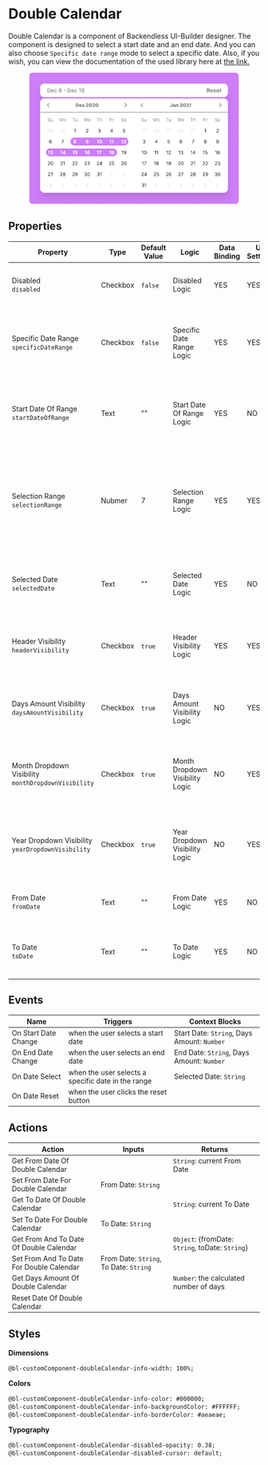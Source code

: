 # Double Calendar
Double Calendar is a component of Backendless UI-Builder designer. The component is designed to select a start date and an end date. And you can also choose `Specific date range` mode to select a specific date. Also, if you wish, you can view the documentation of the used library here at [the link.](https://reactdatepicker.com/)

<p align="center">
  <img alt="main thumbnail" height="263" src="./thumbnail.png" width="420"/>
</p>

## Properties

| Property                                                | Type     | Default Value | Logic                           | Data Binding | UI Setting | Description                                                                                                           |
|---------------------------------------------------------|----------|---------------|---------------------------------|--------------|------------|-----------------------------------------------------------------------------------------------------------------------|
| Disabled<br/>`disabled`                                 | Checkbox | `false`       | Disabled Logic                  | YES          | YES        | This handler allows you to disable a component.                                                                       |
| Specific Date Range<br/>`specificDateRange`             | Checkbox | `false`       | Specific Date Range Logic       | YES          | YES        | This handler allows you to select the date selection mode in a range.                                                 |
| Start Date Of Range<br/>`startDateOfRange`              | Text     | ""            | Start Date Of Range Logic       | YES          | NO         | This handler allows you to specify the start date of the selection range.                                             |
| Selection Range<br/>`selectionRange`                    | Nubmer   | 7             | Selection Range Logic           | YES          | YES        | This handler allows you to specify a date selection range. This will work if you select a `Specific Date Range` mode. |
| Selected Date<br/>`selectedDate`                        | Text     | ""            | Selected Date Logic             | YES          | NO         | This handler allows you to specify the default selected date.                                                         |
| Header Visibility<br/>`headerVisibility`                | Checkbox | `true`        | Header Visibility Logic         | YES          | YES        | This handler allows you to control the display of the header.                                                         |
| Days Amount Visibility<br/>`daysAmountVisibility`       | Checkbox | `true`        | Days Amount Visibility Logic    | NO           | YES        | This handler allows you to display the amount days in the header.                                                     |
| Month Dropdown Visibility<br/>`monthDropdownVisibility` | Checkbox | `true`        | Month Dropdown Visibility Logic | NO           | YES        | This handler allows you to add a month dropdown to the component.                                                     |
| Year Dropdown Visibility<br/>`yearDropdownVisibility`   | Checkbox | `true`        | Year Dropdown Visibility Logic  | NO           | YES        | This handler allows you to add a year dropdown to the component.                                                      |
| From Date<br/>`fromDate`                                | Text     | ""            | From Date Logic                 | YES          | NO         | This handler allows you to specify a start date.                                                                      |
| To Date<br/>`toDate`                                    | Text     | ""            | To Date Logic                   | YES          | NO         | This handler allows you to specify an end date.                                                                       |

## Events

| Name                 | Triggers                                           | Context Blocks                              |
|----------------------|----------------------------------------------------|---------------------------------------------|
| On Start Date Change | when the user selects a start date                 | Start Date: `String`, Days Amount: `Number` |
| On End Date Change   | when the user selects an end date                  | End Date: `String`, Days Amount: `Number`   |
| On Date Select       | when the user selects a specific date in the range | Selected Date: `String`                     |
| On Date Reset        | when the user clicks the reset button              |                                             |

## Actions

| Action                                   | Inputs                                 | Returns                                          |
|------------------------------------------|----------------------------------------|--------------------------------------------------|
| Get From Date Of Double Calendar         |                                        | `String`: current From Date                      |
| Set From Date For Double Calendar        | From Date: `String`                    |                                                  |
| Get To Date Of Double Calendar           |                                        | `String`: current To Date                        |
| Set To Date For Double Calendar          | To Date: `String`                      |                                                  |
| Get From And To Date Of Double Calendar  |                                        | `Object`: {fromDate: `String`, toDate: `String`} |
| Set From And To Date For Double Calendar | From Date: `String`, To Date: `String` |                                                  |
| Get Days Amount Of Double Calendar       |                                        | `Number`: the calculated number of days          |
| Reset Date Of Double Calendar            |                                        |                                                  |

## Styles

**Dimensions**
````
@bl-customComponent-doubleCalendar-info-width: 100%;
````

**Colors**
````
@bl-customComponent-doubleCalendar-info-color: #000000;
@bl-customComponent-doubleCalendar-info-backgroundColor: #FFFFFF;
@bl-customComponent-doubleCalendar-info-borderColor: #aeaeae;
````

**Typography**
```
@bl-customComponent-doubleCalendar-disabled-opacity: 0.38;
@bl-customComponent-doubleCalendar-disabled-cursor: default;
```
